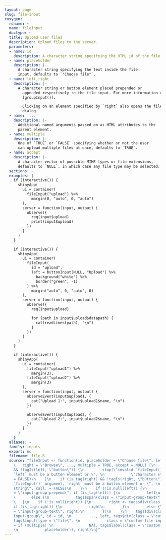 ```yaml
---
layout: page
slug: file-input
roxygen:
  rdname: ~
  name: fileInput
  doctype: ~
  title: Upload user files
  description: Upload files to the server.
  parameters:
  - name: id
    description: A character string specifying the HTML id of the file input.
  - name: placeholder
    description: |-
      A character string specifying the text inside the file
      input, defaults to `"Choose file"`.
  - name: left,right
    description: |-
      A character string or button element placed prepended or
        appended respectively to the file input. For more information refer to
        [groupInput()].

        Clicking on an element specified by `right` also opens the file input
        dialog.
  - name: '...'
    description: |-
      Additional named arguments passed on as HTML attributes to the
      parent element.
  - name: multiple
    description: |-
      One of `TRUE` or `FALSE` specifying whether or not the user
      can upload multiple files at once, defaults to `TRUE`.
  - name: accept
    description: |-
      A character vector of possible MIME types or file extensions,
      defaults to `NULL`, in which case any file type may be selected.
  sections: ~
  examples: |
    if (interactive()) {
      shinyApp(
        ui = container(
          fileInput("upload") %>%
            margin(0, "auto", 0, "auto")
        ),
        server = function(input, output) {
          observe({
            req(input$upload)
            print(input$upload)
          })
        }
      )
    }

    if (interactive()) {
      shinyApp(
        ui = container(
          fileInput(
            id = "upload",
            left = buttonInput(NULL, "Upload") %>%
              background("white") %>%
              border("green", -1)
          ) %>%
            margin("auto", 0, "auto", 0)
        ),
        server = function(input, output) {
          observe({
            req(input$upload)

            for (path in input$upload$datapath) {
              cat(readLines(path), "\n")
            }
          })
        }
      )
    }

    if (interactive()) {
      shinyApp(
        ui = container(
          fileInput("upload1") %>%
            margin(3),
          fileInput("upload2") %>%
            margin(3)
        ),
        server = function(input, output) {
          observeEvent(input$upload1, {
            cat("Upload 1:", input$upload1$name, "\n")
          })

          observeEvent(input$upload2, {
            cat("Upload 2:", input$upload2$name, "\n")
          })
        }
      )
    }
  aliases: ~
  family: inputs
  export: no
  filename: file.R
  source: "fileInput <- function(id, placeholder = \"Choose file\", left = NULL, \n
    \   right = \"Browse\", ..., multiple = TRUE, accept = NULL) {\n    if (is_tag(left)
    && !tagIs(left, \"button\")) {\n        stop(\"invalid `fileInput()` argument,
    `left` must be a button element or \", \n            \"character string\", call.
    = FALSE)\n    }\n    if (is_tag(right) && !tagIs(right, \"button\")) {\n        stop(\"invalid
    `fileInput()` argument, `right` must be a button element or \", \n            \"character
    string\", call. = FALSE)\n    }\n    if (!is.null(left)) {\n        left <- tags$div(class
    = \"input-group-prepend\", if (is_tag(left)) {\n            left\n        }\n
    \       else {\n            tags$span(class = \"input-group-text\", left)\n        })\n
    \   }\n    if (!is.null(right)) {\n        right <- tags$div(class = \"input-group-append\",
    if (is_tag(right)) {\n            right\n        }\n        else {\n            tags$span(class
    = \"input-group-text\", right)\n        })\n    }\n    tags$div(class = \"dull-file-input
    input-group\", id = id, \n        ..., left, tags$div(class = \"custom-file\",
    tags$input(type = \"file\", \n            class = \"custom-file-input\", multiple
    = if (multiple) \n                NA), tags$label(class = \"custom-file-label\",
    \n            placeholder)), right)\n}"
---
```

